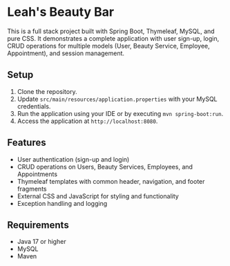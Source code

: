 # Leah's Beauty Bar

This is a full stack project built with Spring Boot, Thymeleaf, MySQL, and pure CSS. It demonstrates a complete application with user sign-up, login, CRUD operations for multiple models (User, Beauty Service, Employee, Appointment), and session management.


## Setup

1. Clone the repository.
2. Update `src/main/resources/application.properties` with your MySQL credentials.
3. Run the application using your IDE or by executing `mvn spring-boot:run`.
4. Access the application at `http://localhost:8080`.

## Features

- User authentication (sign-up and login)
- CRUD operations on Users, Beauty Services, Employees, and Appointments
- Thymeleaf templates with common header, navigation, and footer fragments
- External CSS and JavaScript for styling and functionality
- Exception handling and logging

## Requirements

- Java 17 or higher
- MySQL
- Maven
